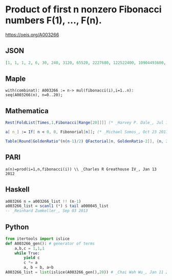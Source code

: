 # Product of first n nonzero Fibonacci numbers F\(1\), \.\.\., F\(n\)\.
https://oeis.org/A003266
## JSON
```JSON
[1, 1, 1, 2, 6, 30, 240, 3120, 65520, 2227680, 122522400, 10904493600, 1570247078400, 365867569267200, 137932073613734400, 84138564904377984000, 83044763560621070208000, 132622487406311849122176000, 342696507457909818131702784000]
```
## Maple
```Maple
with(combinat): A003266 := n-> mul(fibonacci(i),i=1..n): seq(A003266(n), n=0..20);
```
## Mathematica
```Mathematica
Rest[FoldList[Times,1,Fibonacci[Range[20]]]] (* _Harvey P. Dale_, Jul 11 2011 *)
```
```Mathematica
a[ n_] := If[ n < 0, 0, Fibonorial[n]]; (* _Michael Somos_, Oct 23 2017 *)
```
```Mathematica
Table[Round[GoldenRatio^(n(n-1)/2) QFactorial[n, GoldenRatio-2]], {n, 20}] (* _Vladimir Reshetnikov_, Sep 14 2016 *)
```
## PARI
```PARI
a(n)=prod(i=1,n,fibonacci(i)) \\ _Charles R Greathouse IV_, Jan 13 2012
```
## Haskell
```Haskell
a003266 n = a003266_list !! (n-1)
a003266_list = scanl1 (*) $ tail a000045_list
-- _Reinhard Zumkeller_, Sep 03 2013
```
## Python
```Python
from itertools import islice
def A003266_gen(): # generator of terms
    a,b,c = 1,1,1
    while True:
        yield c
        c *= a
        a, b = b, a+b
A003266_list = list(islice(A003266_gen(),20)) # _Chai Wah Wu_, Jan 11 2023
```
